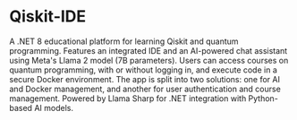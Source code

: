 # Qiskit-IDE
 A .NET 8 educational platform for learning Qiskit and quantum programming. Features an integrated IDE and an AI-powered chat assistant using Meta's Llama 2 model (7B parameters). Users can access courses on quantum programming, with or without logging in, and execute code in a secure Docker environment. The app is split into two solutions: one for AI and Docker management, and another for user authentication and course management. Powered by Llama Sharp for .NET integration with Python-based AI models.
